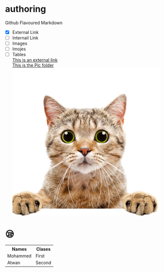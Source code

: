 # authoring
Github Flavoured Markdown
  - [x] External Link
  - [ ] Internail Link
  - [ ] Images
  - [ ] Imojes
  - [ ] Tables <br>
[This is an external link](https://github.com/en)<br>
[This is the Pic folder ](https://github.com/mohammedatwan/authoring/blob/main/images/)
![This is the image](https://github.com/mohammedatwan/authoring/blob/main/images/3683.jpg)<br>
# :sleepy:
<table>
  <tr>
    <th>Names</th>
    <th>Clases</th>
  </tr>
  <tr>
    <td>Mohammed</td>
    <td>First</td>
  </tr>
  <tr>
    <td>Atwan</td>
    <td>Second</td>
  </tr>
</table>
